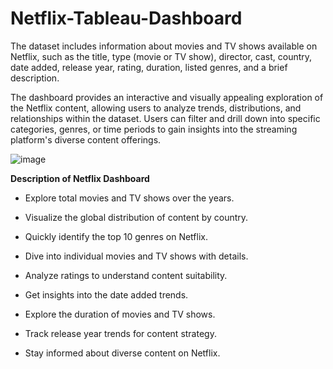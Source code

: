 # Netflix-Tableau-Dashboard
The dataset includes information about movies and TV shows available on Netflix, such as the title, type (movie or TV show), director, cast, country, date added, release year, rating, duration, listed genres, and a brief description.

The dashboard provides an interactive and visually appealing exploration of the Netflix content, allowing users to analyze trends, distributions, and relationships within the dataset. Users can filter and drill down into specific categories, genres, or time periods to gain insights into the streaming platform's diverse content offerings.

![image](https://github.com/Drashti199801/Netflix-Tableau-Dashboard/assets/156224544/983fbb09-833e-4226-8b98-f72504aa1acf)

**Description of Netflix Dashboard** 

- Explore total movies and TV shows over the years.
  
- Visualize the global distribution of content by country.
  
- Quickly identify the top 10 genres on Netflix.
  
- Dive into individual movies and TV shows with details.
  
- Analyze ratings to understand content suitability.
  
- Get insights into the date added trends.
  
- Explore the duration of movies and TV shows.
  
- Track release year trends for content strategy.
  
- Stay informed about diverse content on Netflix.


